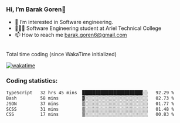 ###  Hi, I’m Barak Goren👋
- 👀 I’m interested in Software engineering.
- 👨🏼‍🎓 Software Engineering student at Ariel Technical College
- 📫 How to reach me barak.goren6@gmail.com
##
Total time coding (since WakaTime initialized)

[![wakatime](https://wakatime.com/badge/user/5cc5ec80-a806-4ca2-a704-db29274e48cd.svg)](https://wakatime.com/@5cc5ec80-a806-4ca2-a704-db29274e48cd)

   
### Coding statistics:

<!--START_SECTION:waka-->

```txt
TypeScript   32 hrs 45 mins  ███████████████████████░░   92.29 %
Bash         58 mins         ▓░░░░░░░░░░░░░░░░░░░░░░░░   02.73 %
JSON         37 mins         ▒░░░░░░░░░░░░░░░░░░░░░░░░   01.77 %
SCSS         31 mins         ▒░░░░░░░░░░░░░░░░░░░░░░░░   01.48 %
CSS          17 mins         ▒░░░░░░░░░░░░░░░░░░░░░░░░   00.83 %
```

<!--END_SECTION:waka-->

<!---
barakgoren/barakgoren is a ✨ special ✨ repository because its `README.md` (this file) appears on your GitHub profile.
You can click the Preview link to take a look at your changes.
--->
